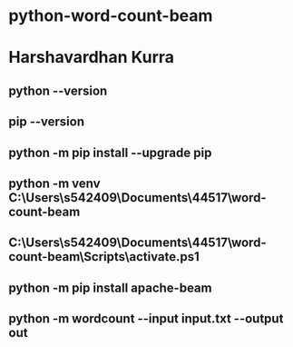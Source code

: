 # python-word-count-beam
# Harshavardhan Kurra

## python --version
## pip --version
## python -m pip install --upgrade pip
## python -m venv C:\Users\s542409\Documents\44517\word-count-beam
## C:\Users\s542409\Documents\44517\word-count-beam\Scripts\activate.ps1
## python -m pip install apache-beam
## python -m wordcount --input input.txt --output out
